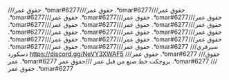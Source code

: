 ///حقوق عمر .*omar#6277///حقوق عمر .*omar#6277///حقوق عمر .*omar#6277///حقوق عمر .*omar#6277///حقوق عمر .*omar#6277///حقوق عمر .*omar#6277///حقوق عمر .*omar#6277///حقوق عمر .*omar#6277///حقوق عمر .*omar#6277///حقوق عمر .*omar#6277///حقوق عمر .*omar#6277///حقوق عمر .*omar#6277///حقوق عمر .*omar#6277///حقوق عمر .*omar#6277///حقوق عمر .*omar#6277///حقوق عمر .*omar#6277///حقوق عمر .*omar#6277
///سيرفري دسكورد
https://discord.gg/NeVY3XWAF5
///حقوق عمر .*omar#6277
///حقوق عمر .*omar#6277
بروجكت خط صنع من قبل عمر
///حقوق عمر .*omar#6277
///حقوق عمر .*omar#6277